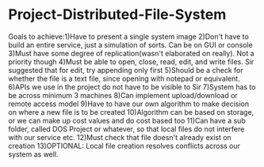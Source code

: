 # Project-Distributed-File-System
Goals to achieve:1)Have to present a single system image 2)Don't have to build an entire service, just a simulation of sorts. Can be on GUI or console 3)Must have some degree of replication(wasn't elaborated on really). Not a priority though 4)Must be able to open, close, read, edit, and write files. Sir suggested that for edit, try appending only first 5)Should be a check for whether the file is a text file, since opening with notepad or equivalent. 6)APIs we use in the project do not have to be visible to Sir 7)System has to be across minimum 3 machines 8)Can implement upload/download or remote access model 9)Have to have our own algorithm to make decision on where a new file is to be created 10)Algorithm can be based on storage, or we can make up cost values and do cost based too 11)Can have a sub folder, called DOS Project or whatever, so that local files do not interfere with our service etc. 12)Must check that file doesn't already exist on creation 13)OPTIONAL: Local file creation resolves conflicts across our system as well.
